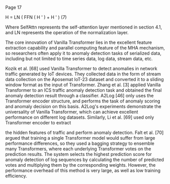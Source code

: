 Page 17

H = LN ( FFN ( H ' ) + H ' ) (7)

Where SelfAttn represents the self-attention layer mentioned in section 4.1, and LN represents the operation of the normalization layer.

The core innovation of Vanilla Transformer lies in the excellent feature extraction capability and parallel computing feature of the MHA mechanism, so researchers often apply it to anomaly detection tasks of serialized data, including but not limited to time series data, log data, stream data, etc.

Kozik et al. [68] used Vanilla Transformer to detect anomalies in network traffic generated by IoT devices. They collected data in the form of stream data collection on the Aposemat IoT-23 dataset and converted it to a sliding window format as the input of Transformer. Zhang et al. [3] applied Vanilla Transformer to an ICS traffic anomaly detection task and obtained the final anomaly detection result through a classifier. A2Log [46] only uses the Transformer encoder structure, and performs the task of anomaly scoring and anomaly decision on this basis. A2Log's experiments demonstrate the universality of Vanilla Transformer, which can achieve excellent performance on different log datasets. Similarly, Li et al. [69] used only Transformer encoder to extract

the hidden features of traffic and perform anomaly detection. Falt et al. [70] argued that training a single Transformer model would suffer from large performance differences, so they used a bagging strategy to ensemble many Transformers, where each underlying Transformer votes on the prediction results. The system selects the highest prediction score for anomaly detection of log sequences by calculating the number of predicted votes and multiplying them by the corresponding weights. However, the performance overhead of this method is very large, as well as low training efficiency.